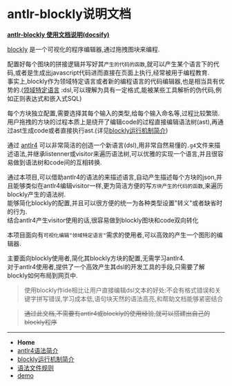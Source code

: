 # antlr-blockly说明文档

[**antlr-blockly 使用文档说明(docsify)**](https://zhaouv.github.io/antlr-blockly/docs/)

[blockly](https://github.com/google/blockly) 是一个可视化的程序编辑器,通过拖拽图块来编程.  

配置好每个图块的拼接逻辑并写好其`产生的代码的函数`,就可以产生某个语言下的代码,或者是生成出javascript代码进而直接在页面上执行,经常被用于编程教育.  
事实上,blockly作为领域特定语言或者新的编程语言的代码编辑器,也是相当具有优势的.([领域特定语言](https://en.wikipedia.org/wiki/Domain-specific_language) :dsl,可以理解为具有一定格式,能被某些工具解析的伪代码,例如正则表达式和嵌入式SQL)

每个方块独立配置,需要选择其每个输入的类型,给每个输入命名等,过程比较繁琐.  
用户拖拽的方块的过程本质上是绕开了编辑code的过程直接编辑语法树(ast),再通过ast生成code或者直接执行ast.(详见[blockly运行机制简介](blockly.md))

通过 [antlr4](https://github.com/antlr/antlr4) 可以非常简洁的创造一个新语言(dsl),用非常自然易懂的`.g4`文件来描述语法,并继承listenner或visitor来遍历语法树,可以优雅的实现一个语言,并且很容易做到语法树和code间的互相转换.

通过本项目,可以借助antlr4的语法的来描述语言,自动产生描述每个方块的json,并且能够类似在antlr4编辑visitor一样,更为简洁方便的写`方块产生的代码的函数`,来遍历blockly产生的语法树.  
能够简化blockly的配置,并且可以很方便的统一为各种类型设置"转义"或者缺省时的行为.  
结合antlr4产生visitor使用的话,很容易做到blockly图块和code双向转化

本项目面向有`可视化编辑"领域特定语言"`需求的使用者,可以高效的产生一个图形的编辑器.

主要面向blockly使用者,简化其blockly方块的配置,无需学习antlr4.  
对于antlr4使用者,提供了一个高效产生其dsl的开发工具的手段,只需要了解blockly如何布局到网页中.

> 使用blockly作ide相比让用户直接编辑dsl文本的好处:不会有格式错误和关键字拼写错误,学习成本低,语句块天然的语法高亮,和帮助文档能够紧密结合

> ~~通过此文档,不需要有antlr4或blockly的使用经验,就可以搭建出自己的blockly程序~~  

- - -

- **Home**  
- [antlr4语法简介](antlr4.md)  
- [blockly运行机制简介](blockly.md)  
- [语法文件规则](grammerFile.md)  
- [demo](demo.md)  